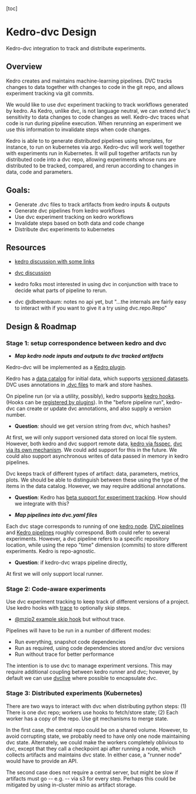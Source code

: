 [toc]

# Kedro-dvc Design

Kedro-dvc integration to track and distribute experiments.

## Overview

Kedro creates and maintains machine-learning pipelines. DVC tracks
changes to data together with changes to code in the git repo, and
allows experiment tracking via git commits.

We would like to use dvc experiment tracking to track workflows
generated by kedro. As Kedro, unlike dvc, is not language neutral, we
can extend dvc's sensitivity to data changes to code changes as well.
Kedro-dvc traces what code is run during pipeline execution. When
rerunning an experiment we use this information to invalidate steps when
code changes.

Kedro is able to to generate distributed pipelines using templates, for
instance, to run on kubernetes via argo. Kedro-dvc will work well
together with experiments run in Kubernetes. It will pull together
artifacts run by distributed code into a dvc repo, allowing experiments whose runs are distributed to be tracked, compared, and rerun according
to changes in data, code and parameters.

## Goals:

* Generate .dvc files to track artifacts from kedro inputs & outputs
* Generate dvc pipelines from kedro workflows
* Use dvc experiment tracking on kedro workflows
* Invalidate steps based on both data and code change
* Distribute dvc experiments to kubernetes

## Resources

* [kedro discussion with some links](https://github.com/kedro-org/kedro/discussions/837)
* [dvc discussion](https://discord.com/channels/485586884165107732/938821298929430548/939175277228072970)

* kedro folks most interested in using dvc in conjunction with trace
  to decide what parts of pipeline to rerun.
* dvc @dberenbaum: notes no api yet, but "...the internals are fairly easy to interact with if you want to give it a try using dvc.repo.Repo"

## Design & Roadmap

### Stage 1: setup correspondence between kedro and dvc

* ***Map kedro node inputs and outputs to dvc tracked artifacts***

Kedro-dvc will be implemented as a [Kedro plugin](https://kedro.readthedocs.io/en/stable/07_extend_kedro/04_plugins.html#).

Kedro has a [data catalog](https://kedro.readthedocs.io/en/latest/05_data/01_data_catalog.html#the-data-catalog) for initial data, which supports [versioned datasets](https://kedro.readthedocs.io/en/latest/05_data/02_kedro_io.html#versioning). DVC uses annotations in [.dvc files](https://dvc.org/doc/user-guide/project-structure/dvc-files#dvc-files) to mark and store hashes.

On pipeline run (or via a utility, possibly), kedro supports 
[kedro hooks](https://kedro.readthedocs.io/en/latest/07_extend_kedro/02_hooks.html). (Hooks can be 
[registered by plugins](https://kedro.readthedocs.io/en/stable/07_extend_kedro/04_plugins.html#hooks)). 
In the "before pipeline run", kedro-dvc can create or update dvc
annotations, and also supply a version number.

* **Question**: should we get version string from dvc, which hashes?

At first, we will only support versioned data stored on local file system. However, both kedro and dvc support remote data, [kedro via fsspec](https://kedro.readthedocs.io/en/stable/05_data/01_data_catalog.html#specifying-the-location-of-the-dataset), [dvc via its own mechanism](https://dvc.org/doc/user-guide/managing-external-data#managing-external-data). We could add support
for this in the future. We could also support asynchronous writes
of data passed in memory in kedro pipelines.

Dvc keeps track of different types of artifact: data, parameters, metrics, plots. We should be able to distinguish between these using
the type of the items in the data catalog. However, we may require
additional annotations.

* **Question**: Kedro has [beta support for experiment tracking](https://kedro.readthedocs.io/en/stable/08_logging/02_experiment_tracking.html#experiment-tracking). How should we integrate with this?


* ***Map pipelines into dvc.yaml files***

Each dvc stage corresponds to running of one [kedro
node](https://kedro.readthedocs.io/en/stable/06_nodes_and_pipelines/01_nodes.html#nodes).
[DVC pipelines](https://dvc.org/doc/user-guide/project-structure/pipelines-files#pipelines-files-dvcyaml) and 
[Kedro pipelines](https://kedro.readthedocs.io/en/stable/06_nodes_and_pipelines/02_pipeline_introduction.html#pipelines)
roughly correspond. Both could refer to several experiments. However, a
dvc pipeline refers to a specific repository location, while using the
repo "time" dimension (commits) to store different experiments. Kedro is
repo-agnostic.

* **Question**: if kedro-dvc wraps pipeline directly, 

At first we will only support local runner.

### Stage 2: Code-aware experiments

Use dvc experiment tracking to keep track of different versions of a project. Use kedro hooks with [trace](https://docs.python.org/3/library/trace.html) to optionally skip steps.

* [@mzip2 example skip hook](https://gist.github.com/mzjp2/076bfd73b0215bda01ee71186966389d) but without trace.

Pipelines will have to be run in a number of different modes:

* Run everything, snapshot code dependencies
* Run as required, using code dependencies stored and/or dvc versions
* Run without trace for better performance

The intention is to use dvc to manage experiment versions. This may
require additional coupling between kedro runner and dvc; however,
by default we can use [dvclive](https://github.com/iterative/dvclive)
where possible to encapsulate dvc.

### Stage 3: Distributed experiments (Kubernetes)

There are two ways to interact with dvc when distributing python steps: 
(1) There is one dvc repo; workers use hooks to fetch/store state; (2)
Each worker has a copy of the repo. Use git mechanisms to merge state.

In the first case, the central repo could be on a shared volume. However, to avoid corrupting state, we probably need to have only one node maintaining dvc state. Alternately, we could make the workers
completely oblivious to dvc, except that they call a checkpoint api
after running a node, which collects artifacts and maintains dvc state. In either case, a "runner node" would have to provide an API.

The second case does not require a central server, but might be slow if artifacts must go -- e.g. -- via s3 for every step. Perhaps this could be mitigated by using in-cluster minio as artifact storage.

